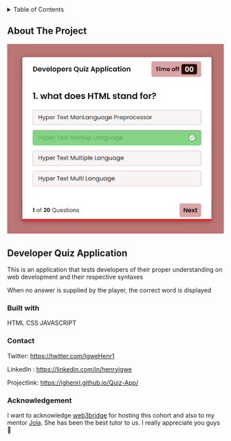 
<!-- TABLE OF CONTENTS -->
<details>
  <summary>Table of Contents</summary>
  <ol>
    <li>
      <a href="#about-the-project">About The Project</a>
      <ul>
        <li><a href="#built-with">Built With</a></li>
      </ul>
    </li>
    <li>
      <a href="#getting-started">Getting Started</a>s
    </li>
    <li><a href="#contact">Contact</a></li>
    <li><a href="#acknowledgments">Acknowledgments</a></li>
  </ol>
</details>



<!-- ABOUT THE PROJECT -->
## About The Project

![](./dev%20quiz.png)

## Developer Quiz Application

This is an application that tests developers of their proper understanding on web development and their respective syntaxes

When no answer is supplied by the player, the correct word is displayed

### Built with

HTML
CSS
JAVASCRIPT

### Contact
Twitter: https://twitter.com/IgweHenr1

LinkedIn : https://linkedin.com/in/henryigwe

Projectlink: https://ighenri.github.io/Quiz-App/


### Acknowledgement 

I want to acknowledge [web3bridge](https://twitter.com/Web3Bridge) for hosting this cohort and also to my mentor [Jola](https://twitter.com/jolah99). She has been the best tutor to us. I really appreciate you guys 💝